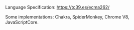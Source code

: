 Language Specification: https://tc39.es/ecma262/

Some implementations: Chakra, SpiderMonkey, Chrome V8, JavaScriptCore.
